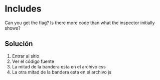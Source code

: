 # Includes
Can you get the flag?
Is there more code than what the inspector initially shows?

## Solución
1. Entrar al sitio
2. Ver el código fuente
3. La mitad de la bandera esta en el archivo css
4. La otra mitad de la bandera esta en el archivo js
